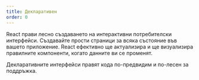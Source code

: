 ```yaml
---
title: Декларативен
order: 0
---
```


React прави лесно създаването на интерактивни потребителски интерфейси. Създавайте прости страници за всяка състояние във вашето приложение. React ефективно ще актуализира и ще визуализира правилните компоненти, когато данните ви се променят.

Декларативните интерфейси правят кода по-предвидим и по-лесен за поддръжка.
